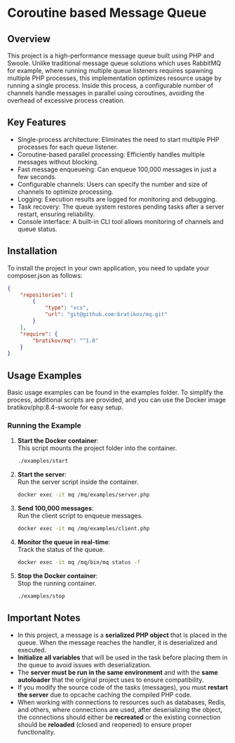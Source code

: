 # Coroutine based Message Queue

## Overview
This project is a high-performance message queue built using PHP and Swoole. Unlike traditional message queue solutions which uses RabbitMQ for example, where running multiple queue listeners requires spawning multiple PHP processes, this implementation optimizes resource usage by running a single process. Inside this process, a configurable number of channels handle messages in parallel using coroutines, avoiding the overhead of excessive process creation.

## Key Features
- Single-process architecture: Eliminates the need to start multiple PHP processes for each queue listener.
- Coroutine-based parallel processing: Efficiently handles multiple messages without blocking.
- Fast message enqueueing: Can enqueue 100,000 messages in just a few seconds.
- Configurable channels: Users can specify the number and size of channels to optimize processing.
- Logging: Execution results are logged for monitoring and debugging.
- Task recovery: The queue system restores pending tasks after a server restart, ensuring reliability.
- Console interface: A built-in CLI tool allows monitoring of channels and queue status.

## Installation
To install the project in your own application, you need to update your composer.json as follows:
```json
{
    "repositories": [
        {
            "type": "vcs",
            "url": "git@github.com:bratikov/mq.git"
        }
    ],
    "require": {
        "bratikov/mq": "^1.0"
    }
}
```

## Usage Examples
Basic usage examples can be found in the examples folder. To simplify the process, additional scripts are provided, and you can use the Docker image bratikov/php:8.4-swoole for easy setup.

### Running the Example
1. **Start the Docker container**:  
    This script mounts the project folder into the container.
    ```bash
    ./examples/start
    ```
2. **Start the server**:  
    Run the server script inside the container.
    ```bash
    docker exec -it mq /mq/examples/server.php
    ```
3. **Send 100,000 messages**:  
    Run the client script to enqueue messages.
    ```bash
    docker exec -it mq /mq/examples/client.php
    ```
4. **Monitor the queue in real-time**:  
    Track the status of the queue.
    ```bash
    docker exec -it mq /mq/bin/mq status -f
    ```
5. **Stop the Docker container**:  
    Stop the running container.
    ```bash
    ./examples/stop
    ```

## Important Notes
- In this project, a message is a **serialized PHP object** that is placed in the queue. When the message reaches the handler, it is deserialized and executed.
- **Initialize all variables** that will be used in the task before placing them in the queue to avoid issues with deserialization.
- The **server must be run in the same environment** and with the **same autoloader** that the original project uses to ensure compatibility.
- If you modify the source code of the tasks (messages), you must **restart the server** due to opcache caching the compiled PHP code.
- When working with connections to resources such as databases, Redis, and others, where connections are used, after deserializing the object, the connections should either be **recreated** or the existing connection should be **reloaded** (closed and reopened) to ensure proper functionality.
    